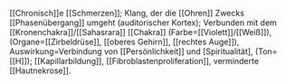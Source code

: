 [[Chronisch]]e [[Schmerzen]]; Klang, der die [[Ohren]] Zwecks [[Phasenübergang]] umgeht (auditorischer Kortex); Verbunden mit dem [[Kronenchakra]]/[[Sahasrara]] [[Chakra]] (Farbe=[[Violett]]/[[Weiß]]), (Organe=[[Zirbeldrüse]], [[oberes Gehirn]], [[rechtes Auge]]), Auswirkung=Verbindung von [[Persönlichkeit]] und [Spiritualität], (Ton=[[H]]); [[Kapillarbildung]], [[Fibroblastenproliferation]], verminderte [[Hautnekrose]].